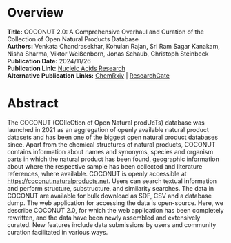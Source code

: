 # Overview
**Title:** COCONUT 2.0: A Comprehensive Overhaul and Curation of the Collection of Open Natural Products Database<br>
**Authors:** Venkata Chandrasekhar, Kohulan Rajan, Sri Ram Sagar Kanakam, Nisha Sharma, Viktor Weißenborn, Jonas Schaub,
Christoph Steinbeck<br>
**Publication Date:** 2024/11/26<br>
**Publication Link:** [Nucleic Acids Research](https://academic.oup.com/nar/article/53/D1/D634/7908792)<br>
**Alternative Publication Links:** [ChemRxiv](https://chemrxiv.org/engage/chemrxiv/article-details/670c553912ff75c3a153da31)
| [ResearchGate](https://www.researchgate.net/publication/386135590_COCONUT_20_a_comprehensive_overhaul_and_curation_of_the_collection_of_open_natural_products_database)


# Abstract
The COCONUT (COlleCtion of Open Natural prodUcTs) database was launched in 2021 as an aggregation of openly available
natural product datasets and has been one of the biggest open natural product databases since. Apart from the chemical
structures of natural products, COCONUT contains information about names and synonyms, species and organism parts in
which the natural product has been found, geographic information about where the respective sample has been collected
and literature references, where available. COCONUT is openly accessible at https://coconut.naturalproducts.net. Users
can search textual information and perform structure, substructure, and similarity searches. The data in COCONUT are
available for bulk download as SDF, CSV and a database dump. The web application for accessing the data is open-source.
Here, we describe COCONUT 2.0, for which the web application has been completely rewritten, and the data have been newly
assembled and extensively curated. New features include data submissions by users and community curation facilitated in
various ways.
